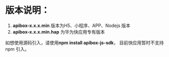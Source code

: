 # 版本说明：
1. **apibox-x.x.x.min** 版本为H5、小程序、APP、Nodejs 版本
2. **apibox-x.x.x.min.hap** 为华为快应用专有版本

如想使用源码引入，请使用**npm install apibox-js-sdk**， 目前快应用暂时不支持npm 引入。
